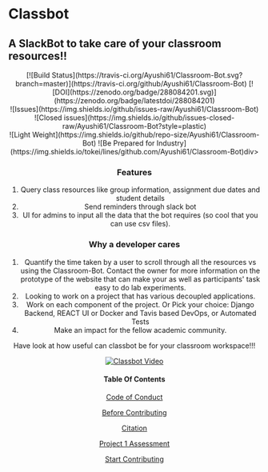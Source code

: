 # Classbot 
## A SlackBot to take care of your classroom resources!!

<div align="center">[![Build Status](https://travis-ci.org/Ayushi61/Classroom-Bot.svg?branch=master)](https://travis-ci.org/github/Ayushi61/Classroom-Bot)
[![DOI](https://zenodo.org/badge/288084201.svg)](https://zenodo.org/badge/latestdoi/288084201)</div>


<div align="center">![Issues](https://img.shields.io/github/issues-raw/Ayushi61/Classroom-Bot)
![Closed issues](https://img.shields.io/github/issues-closed-raw/Ayushi61/Classroom-Bot?style=plastic)</div>

<div align="center">![Light Weight](https://img.shields.io/github/repo-size/Ayushi61/Classroom-Bot)
![Be Prepared for Industry](https://img.shields.io/tokei/lines/github.com/Ayushi61/Classroom-Bot)div>

### Features

1. Query class resources like group information, assignment due dates and student details
2. Send reminders through slack bot
3. UI for admins to input all the data that the bot requires (so cool that you can use csv files).

### Why a developer cares

1. Quantify the time taken by a user to scroll through all the resources vs using the Classroom-Bot. Contact the owner for more information on the prototype of the website that can make your as well as participants' task easy to do lab experiments.
2. Looking to work on a project that has various decoupled applications.
3. Work on each component of the project. Or Pick your choice: Django Backend, REACT UI or Docker and Tavis based DevOps, or Automated Tests
4. Make an impact for the fellow academic community.

Have look at how useful can classbot be for your classroom workspace!!!

[![Classbot Video](https://img.youtube.com/vi/CRSTGNChs1o/0.jpg)](https://youtu.be/CRSTGNChs1o)

#### Table Of Contents

[Code of Conduct](CODE_OF_CONDUCT.md)

[Before Contributing](CONTRIBUTING.md)

[Citation](CITATION.md)

[Project 1 Assessment](PROJ1-selfAssessment.md)

[Start Contributing](docs/design.md)
